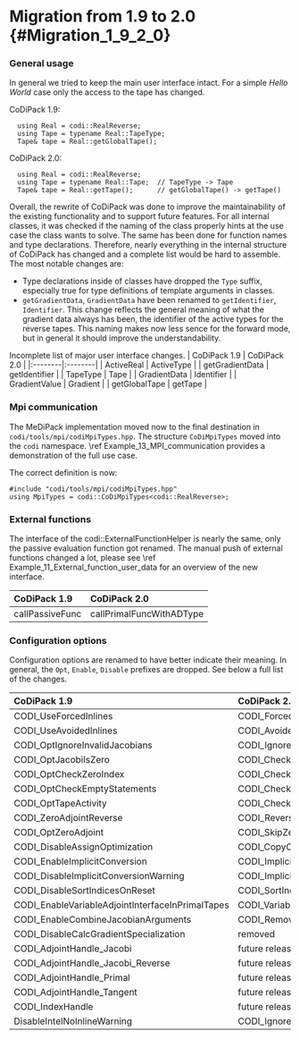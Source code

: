 Migration from 1.9 to 2.0 {#Migration_1_9_2_0}
=======

### General usage

In general we tried to keep the main user interface intact. For a simple _Hello World_ case only the access to the tape
has changed. 

CoDiPack 1.9:
```{.cpp}
  using Real = codi::RealReverse;
  using Tape = typename Real::TapeType;
  Tape& tape = Real::getGlobalTape();
```

CoDiPack 2.0:
```{.cpp}
  using Real = codi::RealReverse;
  using Tape = typename Real::Tape;  // TapeType -> Tape
  Tape& tape = Real::getTape();      // getGlobalTape() -> getTape()
```

Overall, the rewrite of CoDiPack was done to improve the maintainability of the existing functionality and to support
future features. For all internal classes, it was checked if the naming of the class properly hints at the use case the
class wants to solve. The same has been done for function names and type declarations. Therefore, nearly everything in
the internal structure of CoDiPack has changed and a complete list would be hard to assemble. The most notable changes
are:
 - Type declarations inside of classes have dropped the `Type` suffix, especially true for type definitions of template
   arguments in classes.
 - `getGradientData`, `GradientData` have been renamed to `getIdentifier`, `Identifier`. This change reflects the
   general meaning of what the gradient data always has been, the identifier of the active types for the reverse tapes.
   This naming makes now less sence for the forward mode, but in general it should improve the understandability.

Incomplete list of major user interface changes.
| CoDiPack 1.9 | CoDiPack 2.0 |
|:--------|:--------|
| ActiveReal | ActiveType |
| getGradientData | getIdentifier |
| TapeType | Tape |
| GradientData | Identifier |
| GradientValue | Gradient |
| getGlobalTape | getTape |

### Mpi communication

The MeDiPack implementation moved now to the final destination in `codi/tools/mpi/codiMpiTypes.hpp`. The structure
`CoDiMpiTypes` moved into the `codi` namespace. \ref Example_13_MPI_communication provides a demonstration of the full
use case.

The correct definition is now:
```{.cpp}
#include "codi/tools/mpi/codiMpiTypes.hpp"
using MpiTypes = codi::CoDiMpiTypes<codi::RealReverse>;
```

### External functions

The interface of the codi::ExternalFunctionHelper is nearly the same, only the passive evaluation function got renamed.
The manual push of external functions changed a lot, please see \ref Example_11_External_function_user_data for an
overview of the new interface.

| CoDiPack 1.9 | CoDiPack 2.0 |
|:--------|:--------|
| callPassiveFunc | callPrimalFuncWithADType |

### Configuration options

Configuration options are renamed to have better indicate their meaning. In general, the `Opt`, `Enable`, `Disable` prefixes
are dropped. See below a full list of the changes.

| CoDiPack 1.9 | CoDiPack 2.0 |
|:--------|:--------|
| CODI_UseForcedInlines | CODI_ForcedInlines |
| CODI_UseAvoidedInlines | CODI_AvoidedInlines |
| CODI_OptIgnoreInvalidJacobians | CODI_IgnoreInvalidJacobians |
| CODI_OptJacobiIsZero | CODI_CheckJacobianIsZero |
| CODI_OptCheckZeroIndex | CODI_CheckZeroIndex |
| CODI_OptCheckEmptyStatements | CODI_CheckEmptyStatements |
| CODI_OptTapeActivity | CODI_CheckTapeActivity |
| CODI_ZeroAdjointReverse | CODI_ReversalZeroesAdjoints |
| CODI_OptZeroAdjoint | CODI_SkipZeroAdjointEvaluation |
| CODI_DisableAssignOptimization | CODI_CopyOptimization |
| CODI_EnableImplicitConversion | CODI_ImplicitConversion |
| CODI_DisableImplicitConversionWarning | CODI_ImplicitConversionWarning=false |
| CODI_DisableSortIndicesOnReset | CODI_SortIndicesOnReset |
| CODI_EnableVariableAdjointInterfaceInPrimalTapes | CODI_VariableAdjointInterfaceInPrimalTapes |
| CODI_EnableCombineJacobianArguments | CODI_RemoveDuplicateJacobianArguments |
| CODI_DisableCalcGradientSpecialization | removed |
| CODI_AdjointHandle_Jacobi | future release |
| CODI_AdjointHandle_Jacobi_Reverse | future release |
| CODI_AdjointHandle_Primal | future release |
| CODI_AdjointHandle_Tangent | future release |
| CODI_IndexHandle | future release |
| DisableIntelNoInlineWarning | CODI_IgnoreIntelNoInlineWarning |


